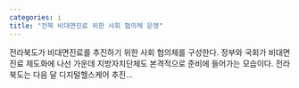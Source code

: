 ```yaml
---
categories: i
title: "전북 비대면진료 위한 사회 협의체 운영"
---
```

전라북도가 비대면진료를 추진하기 위한 사회 협의체를 구성한다. 정부와 국회가 비대면진료 제도화에 나선 가운데 지방자치단체도 본격적으로 준비에 들어가는 모습이다. 전라북도는 다음 달 디지털헬스케어 추진...